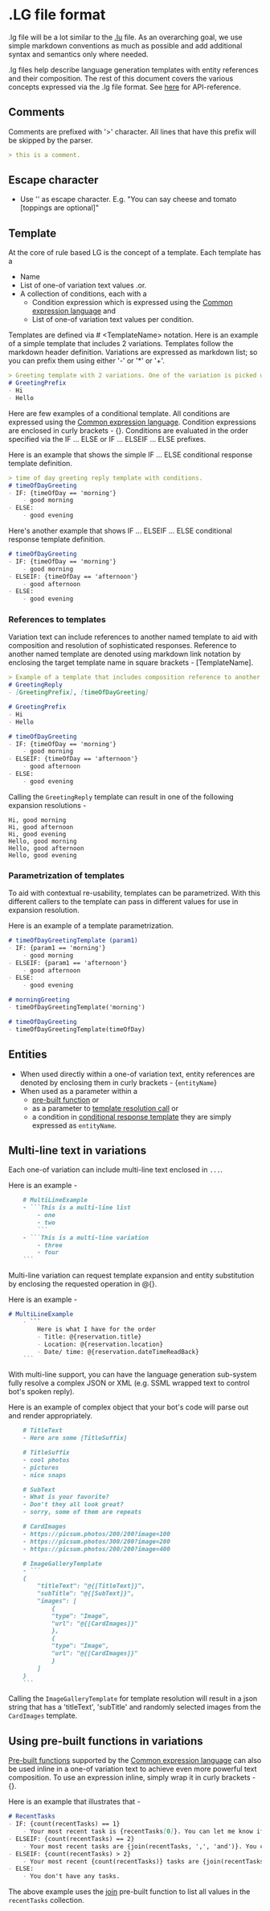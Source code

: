 # .LG file format
.lg file will be a lot similar to the [.lu][1] file. As an overarching goal, we use simple markdown conventions as much as possible and add additional syntax and semantics only where needed. 

.lg files help describe language generation templates with entity references and their composition. The rest of this document covers the various concepts expressed via the .lg file format. See [here][2] for API-reference.

## Comments
Comments are prefixed with '>' character. All lines that have this prefix will be skipped by the parser. 

```markdown
> this is a comment.
```
## Escape character
- Use '\' as escape character. E.g. "You can say cheese and tomato \[toppings are optional\]"

## Template 
At the core of rule based LG is the concept of a template. Each template has a 
- Name
- List of one-of variation text values .or. 
- A collection of conditions, each with a
    - Condition expression which is expressed using the [Common expression language][3] and 
    - List of one-of variation text values per condition.

Templates are defined via # \<TemplateName\> notation. Here is an example of a simple template that includes 2 variations. 
Templates follow the markdown header definition. Variations are expressed as markdown list; so you can prefix them using either '-' or '*' or '+'.

```markdown
> Greeting template with 2 variations. One of the variation is picked up by the template resolution runtime.
# GreetingPrefix
- Hi
- Hello
```

Here are few examples of a conditional template. All conditions are expressed using the [Common expression language][3]. Condition expressions are enclosed in curly brackets - {}. Conditions are evaluated in the order specified via the IF ... ELSE or IF ... ELSEIF ... ELSE prefixes.

Here is an example that shows the simple IF ... ELSE conditional response template definition. 

<a name="conditional-response-template"></a>
```markdown
> time of day greeting reply template with conditions. 
# timeOfDayGreeting
- IF: {timeOfDay == 'morning'}
    - good morning
- ELSE: 
    - good evening
```

Here's another example that shows IF ... ELSEIF ... ELSE conditional response template definition. 

```markdown
# timeOfDayGreeting
- IF: {timeOfDay == 'morning'}
    - good morning
- ELSEIF: {timeOfDay == 'afternoon'}
    - good afternoon
- ELSE: 
    - good evening
```

### References to templates
Variation text can include references to another named template to aid with composition and resolution of sophisticated responses. 
Reference to another named template are denoted using markdown link notation by enclosing the target template name in square brackets - [TemplateName]. 

```markdown
> Example of a template that includes composition reference to another template
# GreetingReply
- [GreetingPrefix], [timeOfDayGreeting]

# GreetingPrefix
- Hi
- Hello

# timeOfDayGreeting
- IF: {timeOfDay == 'morning'}
    - good morning
- ELSEIF: {timeOfDay == 'afternoon'}
    - good afternoon
- ELSE: 
    - good evening
```

Calling the `GreetingReply` template can result in one of the following expansion resolutions - 

```
Hi, good morning
Hi, good afternoon
Hi, good evening
Hello, good morning
Hello, good afternoon
Hello, good evening
```

### Parametrization of templates
To aid with contextual re-usability, templates can be parametrized. With this different callers to the template can pass in different values for use in expansion resolution.

Here is an example of a template parametrization. 

```markdown
# timeOfDayGreetingTemplate (param1)
- IF: {param1 == 'morning'}
    - good morning
- ELSEIF: {param1 == 'afternoon'}
    - good afternoon
- ELSE: 
    - good evening

# morningGreeting
- timeOfDayGreetingTemplate('morning')

# timeOfDayGreeting
- timeOfDayGreetingTemplate(timeOfDay)
```

## Entities 
- When used directly within a one-of variation text, entity references are denoted by enclosing them in curly brackets - {`entityName`}
- When used as a parameter within a 
    - [pre-built function][4] or 
    - as a parameter to [template resolution call](#Parametrization-of-templates) or 
    - a condition in [conditional response template](#conditional-response-template)
they are simply expressed as `entityName`.

## Multi-line text in variations
Each one-of variation can include multi-line text enclosed in ```...```. 

Here is an example - 
```markdown
    # MultiLineExample
    - ```This is a multi-line list
        - one
        - two
        ```
    - ```This is a multi-line variation
        - three
        - four
    ```
```

Multi-line variation can request template expansion and entity substitution by enclosing the requested operation in @{}.

Here is an example - 
```markdown
# MultiLineExample
    - ```
        Here is what I have for the order
        - Title: @{reservation.title}
        - Location: @{reservation.location}
        - Date/ time: @{reservation.dateTimeReadBack}
    ```
```

With multi-line support, you can have the language generation sub-system fully resolve a complex JSON or XML (e.g. SSML wrapped text to control bot's spoken reply). 

Here is an example of complex object that your bot's code will parse out and render appropriately. 

```markdown
    # TitleText
    - Here are some [TitleSuffix]

    # TitleSuffix
    - cool photos
    - pictures
    - nice snaps

    # SubText
    - What is your favorite? 
    - Don't they all look great?
    - sorry, some of them are repeats

    # CardImages
    - https://picsum.photos/200/200?image=100
    - https://picsum.photos/300/200?image=200
    - https://picsum.photos/200/200?image=400

    # ImageGalleryTemplate
    - ```
    {
        "titleText": "@{[TitleText]}",
        "subTitle": "@{[SubText]}",
        "images": [
            {
            "type": "Image",
            "url": "@{[CardImages]}"
            },
            {
            "type": "Image",
            "url": "@{[CardImages]}"
            }
        ]
    }
    ```
```

Calling the `ImageGalleryTemplate` for template resolution will result in a json string that has a 'titleText', 'subTitle' and randomly selected images from the `CardImages` template.

## Using pre-built functions in variations
[Pre-built functions][4] supported by the [Common expression language][3] can also be used inline in a one-of variation text to achieve even more powerful text composition. To use an expression inline, simply wrap it in curly brackets - {}.

Here is an example that illustrates that - 

```markdown
# RecentTasks
- IF: {count(recentTasks) == 1}
    - Your most recent task is {recentTasks[0]}. You can let me know if you want to add or complete a task.
- ELSEIF: {count(recentTasks) == 2}
    - Your most recent tasks are {join(recentTasks, ',', 'and')}. You can let me know if you want to add or complete a task.
- ELSEIF: {count(recentTasks) > 2}
    - Your most recent {count(recentTasks)} tasks are {join(recentTasks, ',', 'and')}. You can let me know if you want to add or complete a task.
- ELSE:
    - You don't have any tasks.
```

The above example uses the [join][5] pre-built function to list all values in the `recentTasks` collection. 

[1]:https://github.com/Microsoft/botbuilder-tools/blob/master/packages/Ludown/docs/lu-file-format.md
[2]:api-reference.md
[3]:../CommonExpressionLanguage/readme.md
[4]:../CommonExpressionLanguage/prebuilt-functions.md
[5]:../CommonExpressionLanguage/prebuilt-functions.md#join
[6]:https://github.com/Microsoft/botbuilder-tools/tree/master/packages/Chatdown
[7]:https://github.com/Microsoft/botbuilder-tools/tree/master/packages/Chatdown#chat-file-format
[8]:https://github.com/Microsoft/botbuilder-tools/blob/master/packages/Chatdown/Examples/CardExamples.chat
[9]:https://github.com/Microsoft/botbuilder-tools/tree/master/packages/Chatdown#message-commands
[10]:https://github.com/Microsoft/botbuilder-tools/tree/master/packages/Chatdown#message-cards
[11]:https://github.com/Microsoft/botbuilder-tools/tree/master/packages/Chatdown#message-attachments